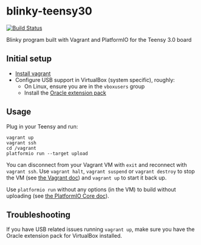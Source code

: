 # blinky-teensy30
[![Build Status](https://travis-ci.org/tehwalris/blinky-teensy30.svg?branch=master)](https://travis-ci.org/tehwalris/blinky-teensy30)

Blinky program built with Vagrant and PlatformIO for the Teensy 3.0 board

## Initial setup
 - [Install vagrant](https://www.vagrantup.com/docs/installation/)
 - Configure USB support in VirtualBox (system specific), roughly:
    - On Linux, ensure you are in the `vboxusers` group
    - Install the [Oracle extension pack](https://www.virtualbox.org/manual/ch01.html#intro-installing) 

## Usage
Plug in your Teensy and run:
 ```
 vagrant up
 vagrant ssh
 cd /vagrant
 platformio run --target upload
 ```

You can disconnect from your Vagrant VM with `exit` and reconnect with `vagrant ssh`. Use `vagrant halt`, `vagrant suspend` or `vagrant destroy` to stop the VM (see [the Vagrant doc](https://www.vagrantup.com/docs/getting-started/teardown.html)) and `vagrant up` to start it back up.

Use `platformio run` without any options (in the VM) to build without uploading (see [the PlatformIO Core doc](http://docs.platformio.org/en/latest/core.html)).

## Troubleshooting
If you have USB related issues running `vagrant up`, make sure you have the Oracle extension pack for VirtualBox installed.
